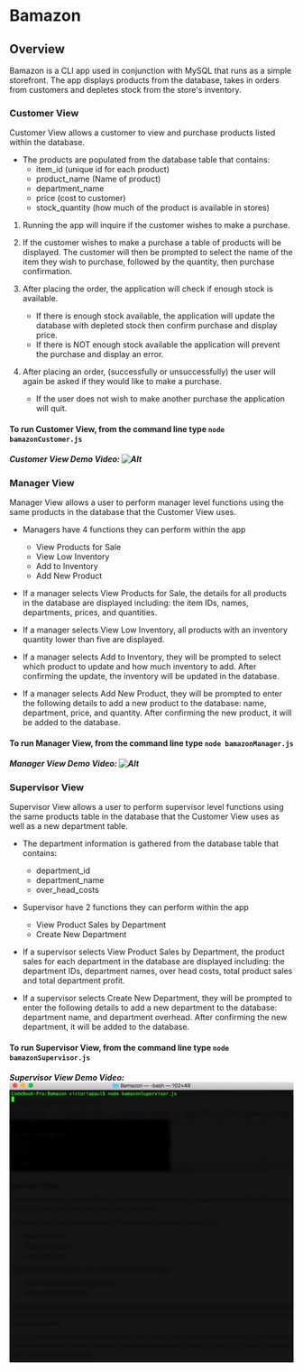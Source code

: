 # Bamazon

## Overview
Bamazon is a CLI app used in conjunction with MySQL that runs as a simple storefront. The app displays products from the database, takes in orders from customers and depletes stock from the store's inventory.

### Customer View
Customer View allows a customer to view and purchase products listed within the database.

*  The products are populated from the database table that contains:
    * item_id (unique id for each product)
    * product_name (Name of product)
    * department_name
    * price (cost to customer)  
    * stock_quantity (how much of the product is available in stores)


1.  Running the app will inquire if the customer wishes to make a purchase.


2.  If the customer wishes to make a purchase a table of products will be displayed. The customer will then be prompted to select the name of the item they wish to purchase, followed by the quantity, then purchase confirmation.


3.  After placing the order, the application will check if enough stock is available.
    * If there is enough stock available, the application will update the database with depleted stock then confirm purchase and display price.
    * If there is NOT enough stock available the application will prevent the purchase and display an error.


4.  After placing an order, (successfully or unsuccessfully) the user will again be asked if they would like to make a purchase.
    * If the user does not wish to make another purchase the application will quit.


#### To run Customer View, from the command line type `node bamazonCustomer.js`

##### Customer View Demo Video: ![Alt][1]
[1]: /images/Bamazon-Walkthrough.gif "Demo Video"





### Manager View
Manager View allows a user to perform manager level functions using the same products in the database that the Customer View uses.

* Managers have 4 functions they can perform within the app
    * View Products for Sale
    * View Low Inventory
    * Add to Inventory
    * Add New Product


* If a manager selects View Products for Sale, the details for all products in the database are displayed including: the item IDs, names, departments, prices, and quantities.
* If a manager selects View Low Inventory, all products with an inventory quantity lower than five are displayed.
* If a manager selects Add to Inventory, they will be prompted to select which product to update and how much inventory to add. After confirming the update, the inventory will be updated in the database.
* If a manager selects Add New Product, they will be prompted to enter the following details to add a new product to the database: name, department, price, and quantity. After confirming the new product, it will be added to the database.

#### To run Manager View, from the command line type `node bamazonManager.js`

##### Manager View Demo Video: ![Alt][2]
[2]: /images/BamazonManagerWalkthrough.gif "Demo Video"


### Supervisor View
Supervisor View allows a user to perform supervisor level functions using the same products table in the database that the Customer View uses as well as a new department table.

*  The department information is gathered from the database table that contains:
    * department_id
    * department_name
    * over_head_costs

* Supervisor have 2 functions they can perform within the app
    * View Product Sales by Department
    * Create New Department
    
* If a supervisor selects View Product Sales by Department, the product sales for each department in the database are displayed including: the department IDs, department names, over head costs, total product sales and total department profit.
* If a supervisor selects Create New Department, they will be prompted to enter the following details to add a new department to the database: department name, and department overhead. After confirming the new department, it will be added to the database.

#### To run Supervisor View, from the command line type `node bamazonSupervisor.js`

##### Supervisor View Demo Video: ![Alt][3]
[3]: /images/BamazonSupervisorWalkthrough.gif "Demo Video"